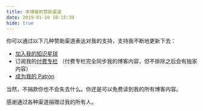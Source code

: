 ```yaml
---
title: 本博客的赞助渠道
date: 2019-01-10 10:15:39
hide: true
---
```


你可以通过以下几种赞助渠道表达对我的支持，支持我不断地更新下去：

- [加入我的知识星球](/blog/my-zsxq)
- 订阅我的[付费专栏](https://xiaozhuanlan.com/djyde) （付费专栏完全同步我的博客内容，但不排除之后会有独家内容）
- [成为我的 Patron](https://patreon.com/djyde)

当然，不捐款你也不会失去什么。你还是可以免费读到我的所有博客内容。

感谢通过各种渠道捐赠过我的所有人。
